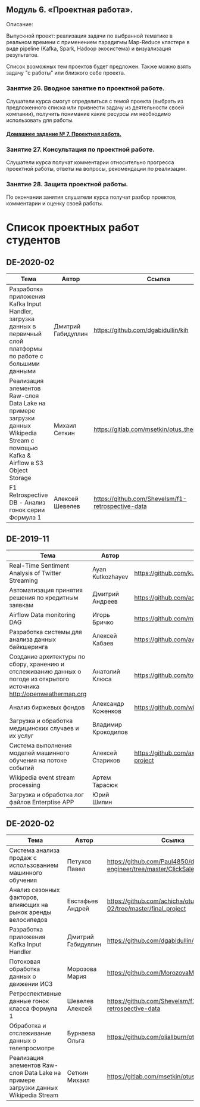 ## Модуль 6. «Проектная работа».

Описание:

Выпускной проект: реализация задачи по выбранной тематике в реальном времени с применением парадигмы Map-Reduce кластере в виде pipeline (Kafka, Spark, Hadoop экосистема) и визуализация результатов.

Список возможных тем проектов будет предложен. Также можно взять задачу "с работы" или близкого себе проекта.


### Занятие 26. Вводное занятие по проектной работе.

Слушатели курса смогут определиться с темой проекта (выбрать из предложенного списка или привнести задачу из деятельности своей компании), получить понимание какие ресурсы им необходимо использовать для работы.


#### [Домашнeе заданиe № 7. Проектная работа.](./hw-7-project/)


### Занятие 27. Консультация по проектной работе.

Слушатели курса получат комментарии относительно прогресса проектной работы, ответы на вопросы, рекомендации по реализации.


### Занятие 28. Защита проектной работы.

По окончании занятия слушатели курса получат разбор проектов, комментарии и оценку своей работы.

# Список проектных работ студентов

## DE-2020-02


| Тема  | Автор | Ссылка |
| ----- | ----- |------- |
| Разработка приложения Kafka Input Handler, загрузка данных в первичный слой платформы по работе с большими данными | Дмитрий Габидуллин | https://github.com/dgabidullin/kih |
| Реализация элементов Raw-слоя Data Lake на примере загрузки данных Wikipedia Stream с помощью Kafka & Airflow в S3 Object Storage | Михаил Сеткин | https://gitlab.com/msetkin/otus_thesis_project |
| F1 Retrospective DB - Анализ гонок серии Формула 1 | Алексей Шевелев | https://github.com/Shevelsm/f1-retrospective-data |


## DE-2019-11


| Тема  | Автор | Ссылка |
| ----- | ----- |------- |
| Real-Time Sentiment Analysis of Twitter Streaming | Ayan Kutkozhayev | https://github.com/kutkozhayev/data-engineer-project |
| Автоматизация принятия решения по кредитным заявкам | Дмитрий Андреев | https://github.com/adm-8/andreev-ds-de-diploma |
| Airflow Data monitoring DAG | Игорь Бричко | https://github.com/mi7tix/data_validation_capstone |
| Разработка системы для анализа данных байкшеринга | Алексей Кабаев | https://github.com/awk6873/OTUS-DE-Graduation-project |
| Создание архитектуры по сбору, хранению и отслеживанию данных о погоде из открытого источника http://openweathermap.org | Анатолий Клюса | https://github.com/tol2000/dataengineerclub |
| Анализ биржевых фондов | Александр Коженков | https://github.com/wirtsleg/etf-analyzer |
| Загрузка и обработка медицинских случаев и их услуг | Владимир Крокодилов |  |
| Система выполнения моделей машинного обучения на потоке событий | Алексей Стариков | https://github.com/axreldable/otus_data_engineer_2019_11_starikov/tree/master/final-project |
| Wikipedia event stream processing | Артем Тарасюк |  |
| Загрузка и обработка лог файлов Enterptise APP | Юрий Шилин |  |


## DE-2020-02


| Тема  | Автор | Ссылка |
| ----- | ----- |------- |
| Система анализа продаж с использованием машинного обучения | Петухов Павел | https://github.com/Paul4850/data-engineer/tree/master/ClickSales |
| Анализ сезонных факторов, влияющих на рынок аренды велосипедов | Евстафьев Андрей | https://github.com/achicha/otus-de-2020-02/tree/master/final_project |
| Разработка приложения Kafka Input Handler | Дмитрий Габидуллин | https://github.com/dgabidullin/kih |
| Потоковая обработка данных о движении ИСЗ | Морозова Мария | https://github.com/MorozovaMariya/de_diplom |
| Ретроспективные данные гонок класса Формула 1 | Шевелев Алексей | https://github.com/Shevelsm/f1-retrospective-data |
| Обработка и отслеживание данных о телепросмотре | Бурнаева Ольга | https://github.com/oliallburn/otus_diploma/ |
| Реализация элементов Raw-слоя Data Lake на примере загрузки данных Wikipedia Stream | Сеткин Михаил | https://gitlab.com/msetkin/otus_thesis_project |
